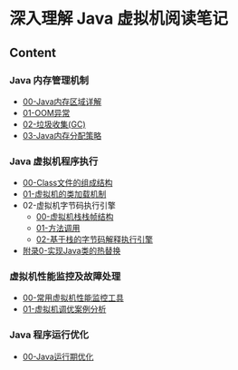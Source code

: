 # 深入理解 Java 虚拟机阅读笔记

## Content

### Java 内存管理机制

- [00-Java内存区域详解](./Ch1-Java内存管理机制/00-Java内存区域详解.md)
- [01-OOM异常](./Ch1-Java内存管理机制/01-OOM异常.md)
- [02-垃圾收集(GC)](./Ch1-Java内存管理机制/02-垃圾收集(GC).md)
- [03-Java内存分配策略](./Ch1-Java内存管理机制/03-Java内存分配策略.md)

### Java 虚拟机程序执行

- [00-Class文件的组成结构](./Ch2-Java虚拟机程序执行/00-Class文件的组成结构.md)
- [01-虚拟机的类加载机制](./Ch2-Java虚拟机程序执行/01-虚拟机的类加载机制.md)
- 02-虚拟机字节码执行引擎
	- [00-虚拟机栈栈帧结构](./Ch2-Java虚拟机程序执行/02-虚拟机字节码执行引擎_00-虚拟机栈栈帧结构.md)
	- [01-方法调用](./Ch2-Java虚拟机程序执行/02-虚拟机字节码执行引擎_01-方法调用.md)
	- [02-基于栈的字节码解释执行引擎](./Ch2-Java虚拟机程序执行/02-虚拟机字节码执行引擎_02-基于栈的字节码解释执行引擎.md)
- [附录0-实现Java类的热替换](./Ch2-Java虚拟机程序执行/附录0-实现Java类的热替换.md)

### 虚拟机性能监控及故障处理

- [00-常用虚拟机性能监控工具](./Ch3-虚拟机性能监控及故障处理/00-常用虚拟机性能监控工具.md)
- [01-虚拟机调优案例分析](./Ch3-虚拟机性能监控及故障处理/01-虚拟机调优案例分析.md)

### Java 程序运行优化

- [00-Java运行期优化](./Ch4-Java程序运行优化/00-Java运行期优化.md)
